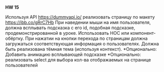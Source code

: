 **HW 15**

Используя API https://dummyapi.io/ реализовать страницу по макету https://ibb.co/gRrC7Hb
При наведении мыши на имя пользователя, должна всплывать подсказка с его id, подобная подсказке, продемонстрированной в уроке. Использовать HOC или компонент-обёртку.
При нажатии на кнопки перехода по страницам должна загружаться соответствующая информация о пользователях.
Должна быть реализована тёмная тема (используя контекст).
*Опционально: Добавить анимацию всплывающей подсказке
*Опционально: реализовать select для выбора кол-ва отображаемых на странице пользователей
